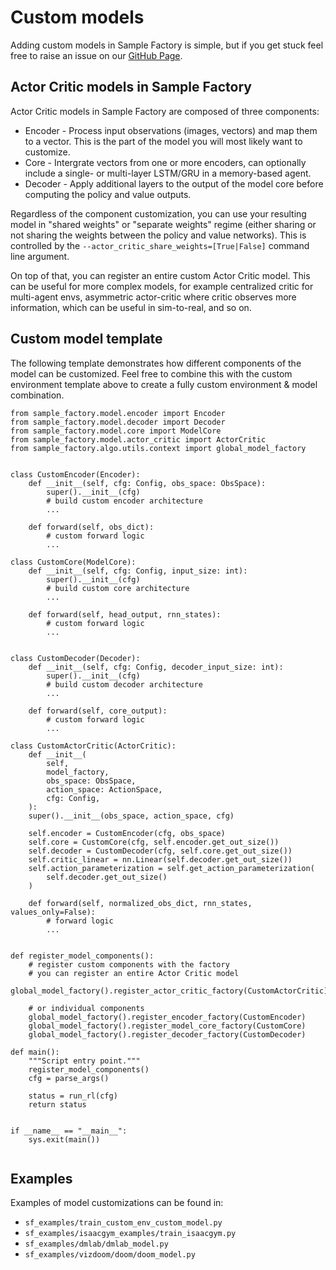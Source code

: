 # Custom models

Adding custom models in Sample Factory is simple, but if you get stuck feel free to raise an issue on our [GitHub Page](https://github.com/alex-petrenko/sample-factory/issues).

## Actor Critic models in Sample Factory
Actor Critic models in Sample Factory are composed of three components:

- Encoder - Process input observations (images, vectors) and map them to a vector. This is the part of the model you will most likely want to customize.
- Core - Intergrate vectors from one or more encoders, can optionally include a single- or multi-layer LSTM/GRU in a memory-based agent.
- Decoder - Apply additional layers to the output of the model core before computing the policy and value outputs.

Regardless of the component customization, you can use your resulting model in "shared weights" or "separate weights" regime
(either sharing or not sharing the weights between the policy and value networks). This is controlled by
the `--actor_critic_share_weights=[True|False]` command line argument.
 
On top of that, you can register an entire custom Actor Critic model. This can be useful for more complex models, 
for example centralized critic for multi-agent envs,
asymmetric actor-critic where critic observes more information, which can be useful in sim-to-real, and so on.

## Custom model template

The following template demonstrates how different components of the model can be customized.
Feel free to combine this with the custom environment template above to create a fully custom environment & model combination.

```python3
from sample_factory.model.encoder import Encoder
from sample_factory.model.decoder import Decoder
from sample_factory.model.core import ModelCore
from sample_factory.model.actor_critic import ActorCritic
from sample_factory.algo.utils.context import global_model_factory


class CustomEncoder(Encoder):
    def __init__(self, cfg: Config, obs_space: ObsSpace):
        super().__init__(cfg)
        # build custom encoder architecture
        ...
    
    def forward(self, obs_dict):
        # custom forward logic
        ...

class CustomCore(ModelCore):
    def __init__(self, cfg: Config, input_size: int):
        super().__init__(cfg)
        # build custom core architecture
        ...
    
    def forward(self, head_output, rnn_states):
        # custom forward logic
        ...


class CustomDecoder(Decoder):
    def __init__(self, cfg: Config, decoder_input_size: int):
        super().__init__(cfg)
        # build custom decoder architecture
        ...
    
    def forward(self, core_output):
        # custom forward logic
        ...

class CustomActorCritic(ActorCritic):
    def __init__(
        self,
        model_factory,
        obs_space: ObsSpace,
        action_space: ActionSpace,
        cfg: Config,
    ):
    super().__init__(obs_space, action_space, cfg)

    self.encoder = CustomEncoder(cfg, obs_space)
    self.core = CustomCore(cfg, self.encoder.get_out_size())
    self.decoder = CustomDecoder(cfg, self.core.get_out_size())
    self.critic_linear = nn.Linear(self.decoder.get_out_size())
    self.action_parameterization = self.get_action_parameterization(
        self.decoder.get_out_size()
    ) 

    def forward(self, normalized_obs_dict, rnn_states, values_only=False):
        # forward logic
        ...


def register_model_components():
    # register custom components with the factory
    # you can register an entire Actor Critic model
    global_model_factory().register_actor_critic_factory(CustomActorCritic)

    # or individual components
    global_model_factory().register_encoder_factory(CustomEncoder)
    global_model_factory().register_model_core_factory(CustomCore)
    global_model_factory().register_decoder_factory(CustomDecoder)

def main():
    """Script entry point."""
    register_model_components()
    cfg = parse_args()

    status = run_rl(cfg)
    return status


if __name__ == "__main__":
    sys.exit(main())


```

## Examples

Examples of model customizations can be found in:

* `sf_examples/train_custom_env_custom_model.py`
* `sf_examples/isaacgym_examples/train_isaacgym.py`
* `sf_examples/dmlab/dmlab_model.py`
* `sf_examples/vizdoom/doom/doom_model.py`